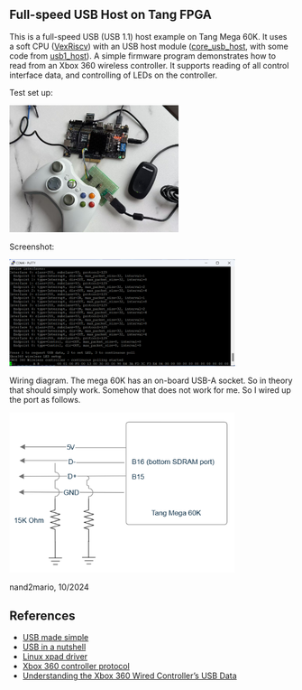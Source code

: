 
## Full-speed USB Host on Tang FPGA

This is a full-speed USB (USB 1.1) host example on Tang Mega 60K. It uses a soft CPU ([VexRiscv](https://github.com/SpinalHDL/VexRiscv)) with an USB host module ([core_usb_host](https://github.com/ultraembedded/core_usb_host), with some code from [usb1_host](https://github.com/dineshannayya/usb1_host)). A simple firmware program demonstrates how to read from an Xbox 360 wireless controller. It supports reading of all control interface data, and controlling of LEDs on the controller.

Test set up:

<img src="doc/setup.jpg" width=300>

Screenshot:

<img src="doc/screenshot.png" width=400>

Wiring diagram. The mega 60K has an on-board USB-A socket. So in theory that should simply work. Somehow that does not work for me. So I wired up the port as follows.

<img src="doc/wiring.png" width=400>

nand2mario, 10/2024

## References
* [USB made simple](https://www.usbmadesimple.co.uk/)
* [USB in a nutshell](https://www.beyondlogic.org/usbnutshell/)
* [Linux xpad driver](https://github.com/paroj/xpad)
* [Xbox 360 controller protocol](https://github.com/xboxdrv/xboxdrv/blob/stable/PROTOCOL)
* [Understanding the Xbox 360 Wired Controller’s USB Data](https://www.partsnotincluded.com/understanding-the-xbox-360-wired-controllers-usb-data/)
